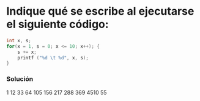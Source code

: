 # Indique qué se escribe al ejecutarse el siguiente código:

```c
int x, s;
for(x = 1, s = 0; x <= 10; x++); {
    s += x;
    printf ("%d \t %d", x, s);
}
```

### Solución

1 12 33 64 105 156 217 288 369 4510 55
